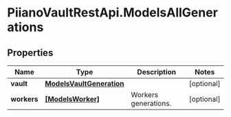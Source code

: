 # PiianoVaultRestApi.ModelsAllGenerations

## Properties

Name | Type | Description | Notes
------------ | ------------- | ------------- | -------------
**vault** | [**ModelsVaultGeneration**](ModelsVaultGeneration.md) |  | [optional] 
**workers** | [**[ModelsWorker]**](ModelsWorker.md) | Workers generations. | [optional] 



